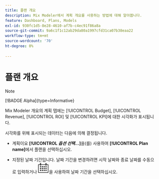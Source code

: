 ```yaml
---
title: 플랜 개요
description: Mix Modeler에서 계획 개요를 사용하는 방법에 대해 알아봅니다.
feature: Dashboard, Plans, Models
exl-id: 930fc1d5-8e28-4610-af7b-c4ec91f86a8a
source-git-commit: 9a6c1f1c12ab29da80a1997cfd31ca07b38eaa22
workflow-type: tm+mt
source-wordcount: '70'
ht-degree: 0%

---
```


# 플랜 개요

>[!NOTE]
>
>[!BADGE Alpha]{type=Informative}


Mix Modeler 개요의 계획 탭에는 [!UICONTROL Budget], [!UICONTROL Revenue], [!UICONTROL ROI] 및 [!UICONTROL KPI]에 대한 시각화가 표시됩니다.

시각화를 위해 표시되는 데이터는 다음에 의해 결정됩니다.

* 계획이요 **[!UICONTROL _옵션 선택..._]**&#x200B;을(를) 사용하여 **[!UICONTROL Plan name]**&#x200B;에서 플랜을 선택하십시오.

* 지정된 날짜 기간입니다. 날짜 기간을 변경하려면 시작 날짜와 종료 날짜를 수동으로 입력하거나 ![달력](/help/assets/icons/Calendar.svg)을 사용하여 날짜 기간을 선택하십시오.


